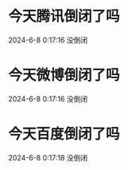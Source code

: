 # 今天腾讯倒闭了吗

2024-6-8 0:17:16 没倒闭

# 今天微博倒闭了吗

2024-6-8 0:17:16 没倒闭

# 今天百度倒闭了吗

2024-6-8 0:17:18 没倒闭

